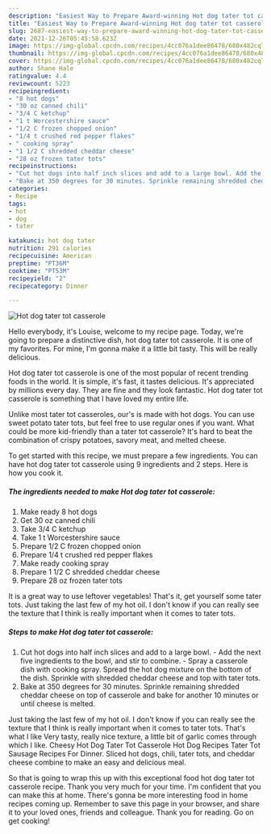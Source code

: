 ```yaml
---
description: "Easiest Way to Prepare Award-winning Hot dog tater tot casserole"
title: "Easiest Way to Prepare Award-winning Hot dog tater tot casserole"
slug: 2687-easiest-way-to-prepare-award-winning-hot-dog-tater-tot-casserole
date: 2021-12-26T05:45:58.623Z
image: https://img-global.cpcdn.com/recipes/4cc076a1dee86478/680x482cq70/hot-dog-tater-tot-casserole-recipe-main-photo.jpg
thumbnail: https://img-global.cpcdn.com/recipes/4cc076a1dee86478/680x482cq70/hot-dog-tater-tot-casserole-recipe-main-photo.jpg
cover: https://img-global.cpcdn.com/recipes/4cc076a1dee86478/680x482cq70/hot-dog-tater-tot-casserole-recipe-main-photo.jpg
author: Shane Hale
ratingvalue: 4.4
reviewcount: 5223
recipeingredient:
- "8 hot dogs"
- "30 oz canned chili"
- "3/4 C ketchup"
- "1 t Worcestershire sauce"
- "1/2 C frozen chopped onion"
- "1/4 t crushed red pepper flakes"
- " cooking spray"
- "1 1/2 C shredded cheddar cheese"
- "28 oz frozen tater tots"
recipeinstructions:
- "Cut hot dogs into half inch slices and add to a large bowl. Add the next five ingredients to the bowl, and stir to combine. Spray a casserole dish with cooking spray. Spread the hot dog mixture on the bottom of the dish. Sprinkle with shredded cheddar cheese and top with tater tots."
- "Bake at 350 degrees for 30 minutes. Sprinkle remaining shredded cheddar cheese on top of casserole and bake for another 10 minutes or until cheese is melted."
categories:
- Recipe
tags:
- hot
- dog
- tater

katakunci: hot dog tater 
nutrition: 291 calories
recipecuisine: American
preptime: "PT36M"
cooktime: "PT53M"
recipeyield: "2"
recipecategory: Dinner

---
```



![Hot dog tater tot casserole](https://img-global.cpcdn.com/recipes/4cc076a1dee86478/680x482cq70/hot-dog-tater-tot-casserole-recipe-main-photo.jpg)

Hello everybody, it's Louise, welcome to my recipe page. Today, we're going to prepare a distinctive dish, hot dog tater tot casserole. It is one of my favorites. For mine, I'm gonna make it a little bit tasty. This will be really delicious.

Hot dog tater tot casserole is one of the most popular of recent trending foods in the world. It is simple, it's fast, it tastes delicious. It's appreciated by millions every day. They are fine and they look fantastic. Hot dog tater tot casserole is something that I have loved my entire life.

Unlike most tater tot casseroles, our&#39;s is made with hot dogs. You can use sweet potato tater tots, but feel free to use regular ones if you want. What could be more kid-friendly than a tater tot casserole? It&#39;s hard to beat the combination of crispy potatoes, savory meat, and melted cheese.


To get started with this recipe, we must prepare a few ingredients. You can have hot dog tater tot casserole using 9 ingredients and 2 steps. Here is how you cook it.

<!--inarticleads1-->

##### The ingredients needed to make Hot dog tater tot casserole:

1. Make ready 8 hot dogs
1. Get 30 oz canned chili
1. Take 3/4 C ketchup
1. Take 1 t Worcestershire sauce
1. Prepare 1/2 C frozen chopped onion
1. Prepare 1/4 t crushed red pepper flakes
1. Make ready  cooking spray
1. Prepare 1 1/2 C shredded cheddar cheese
1. Prepare 28 oz frozen tater tots


It is a great way to use leftover vegetables! That&#39;s it, get yourself some tater tots. Just taking the last few of my hot oil. I don&#39;t know if you can really see the texture that I think is really important when it comes to tater tots. 

<!--inarticleads2-->

##### Steps to make Hot dog tater tot casserole:

1. Cut hot dogs into half inch slices and add to a large bowl. - Add the next five ingredients to the bowl, and stir to combine. - Spray a casserole dish with cooking spray. Spread the hot dog mixture on the bottom of the dish. Sprinkle with shredded cheddar cheese and top with tater tots.
1. Bake at 350 degrees for 30 minutes. Sprinkle remaining shredded cheddar cheese on top of casserole and bake for another 10 minutes or until cheese is melted.


Just taking the last few of my hot oil. I don&#39;t know if you can really see the texture that I think is really important when it comes to tater tots. That&#39;s what I like Very tasty, really nice texture, a little bit of garlic comes through which I like. Cheesy Hot Dog Tater Tot Casserole Hot Dog Recipes Tater Tot Sausage Recipes For Dinner. Sliced hot dogs, chili, tater tots, and cheddar cheese combine to make an easy and delicious meal. 

So that is going to wrap this up with this exceptional food hot dog tater tot casserole recipe. Thank you very much for your time. I'm confident that you can make this at home. There's gonna be more interesting food in home recipes coming up. Remember to save this page in your browser, and share it to your loved ones, friends and colleague. Thank you for reading. Go on get cooking!

